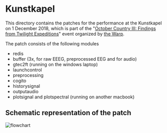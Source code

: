 # Kunstkapel

This directory contains the patches for the performance at the Kunstkapel on 1 December 2018, which is part of the  "[October Country III: Findings from Twilight Expeditions](http://www.rabotnik.dds.nl/thewarp/wordpress/october-country-iii/)" event organized by [the Warp](http://www.thewarp.org).

The patch consists of the following modules
- redis
- buffer (3x, for raw EEEG, preprocessed EEG and for audio)
- gtec2ft (running on the windows laptop)
- launchcontrol
- preprocessing
- cogito
- historysignal
- outputaudio
- plotsignal and plotspectral (running on another macbook)

## Schematic representation of the patch

![flowchart](patch.png)
